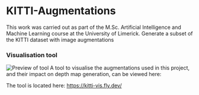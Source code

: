 # KITTI-Augmentations
This work was carried out as part of the M.Sc. Artificial Intelligence and Machine Learning course at the University of Limerick.
Generate a subset of the KITTI dataset with image augmentations

### Visualisation tool
![Preview of tool](https://i.imgur.com/0LOlZcQ.png)
A tool to visualise the augmentations used in this project, and their impact on depth map generation, can be viewed here:

The tool is located here:
https://kitti-vis.fly.dev/
